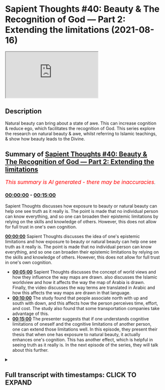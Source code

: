 # Sapient Thoughts #40: Beauty & The Recognition of God — Part 2: Extending the limitations (2021-08-16)

<iframe loading='lazy' src='https://www.youtube.com/embed/sWbZlh0jA4k'></iframe>

## Description

Natural beauty can bring about a state of awe. This can increase cognition & reduce ego, which facilitates the recognition of God. This series explore the research on natural beauty & awe, whilst referring to Islamic teachings, & show how beauty leads to the Divine.

## Summary of [Sapient Thoughts #40: Beauty & The Recognition of God — Part 2: Extending the limitations](https://www.youtube.com/watch?v=sWbZlh0jA4k)


*<span style="color:red; font-size:125%">This summary is AI generated - there may be inaccuracies</span>. [](/)*

### [00:00:00](https://www.youtube.com/watch?v=sWbZlh0jA4k&t=0) - [00:15:00](https://www.youtube.com/watch?v=sWbZlh0jA4k&t=900)

 Sapient Thoughts discusses how exposure to beauty or natural beauty can help one see truth as it really is. The point is made that no individual person can know everything, and so one can broaden their epistemic limitations by relying on the skills and knowledge of others. However, this does not allow for full trust in one's own cognition.

**[00:00:00](https://www.youtube.com/watch?v=sWbZlh0jA4k&t=0)**  Sapient Thoughts discusses the idea of one's epistemic limitations and how exposure to beauty or natural beauty can help one see truth as it really is. The point is made that no individual person can know everything, and so one can broaden their epistemic limitations by relying on the skills and knowledge of others. However, this does not allow for full trust in one's own cognition.
* **[00:05:00](https://www.youtube.com/watch?v=sWbZlh0jA4k&t=300)**  Sapient Thoughts discusses the concept of world views and how they influence the way maps are drawn.  also discusses the Islamic worldview and how it affects the way the map of Arabia is drawn. Finally, the video discusses the way terms are translated in Arabic and how this affects the way maps are drawn in that language.
* **[00:10:00](https://www.youtube.com/watch?v=sWbZlh0jA4k&t=600)** The study found that people associate north with up and south with down, and this affects how the person perceives time, effort, and cost. The study also found that some transportation companies take advantage of this.
* **[00:15:00](https://www.youtube.com/watch?v=sWbZlh0jA4k&t=900)** The presenter suggests that if one understands cognitive limitations of oneself and the cognitive limitations of another person, one can extend those limitations well. In this episode, they present their thesis that when one has exposure to natural beauty, it actually enhances one's cognition. This has another effect, which is helpful in seeing truth as it really is. In the next episode of the series, they will talk about this further.

<details><summary><h2>Full transcript with timestamps: CLICK TO EXPAND</h2></summary>

[0:00:02](https://youtu.be/sWbZlh0jA4k?t=2) [Music]  
[0:00:16](https://youtu.be/sWbZlh0jA4k?t=16) brothers and sisters welcome to another  
[0:00:18](https://youtu.be/sWbZlh0jA4k?t=18) episode of sapient thoughts where we  
[0:00:21](https://youtu.be/sWbZlh0jA4k?t=21) discuss theo philosophical issues where  
[0:00:23](https://youtu.be/sWbZlh0jA4k?t=23) we answer  
[0:00:25](https://youtu.be/sWbZlh0jA4k?t=25) contentions against islam and where we  
[0:00:27](https://youtu.be/sWbZlh0jA4k?t=27) provide a robust case for the veracity  
[0:00:30](https://youtu.be/sWbZlh0jA4k?t=30) of islam in today's episode we're going  
[0:00:32](https://youtu.be/sWbZlh0jA4k?t=32) to be continuing our multi-part series  
[0:00:34](https://youtu.be/sWbZlh0jA4k?t=34) on beauty and the recognition of god  
[0:00:37](https://youtu.be/sWbZlh0jA4k?t=37) now in the last episode we had discussed  
[0:00:40](https://youtu.be/sWbZlh0jA4k?t=40) the idea of a person individuals  
[0:00:43](https://youtu.be/sWbZlh0jA4k?t=43) cognitive limitations and we discussed a  
[0:00:47](https://youtu.be/sWbZlh0jA4k?t=47) few things related to that we discussed  
[0:00:48](https://youtu.be/sWbZlh0jA4k?t=48) how one's environment  
[0:00:50](https://youtu.be/sWbZlh0jA4k?t=50) where one lives or what the surroundings  
[0:00:52](https://youtu.be/sWbZlh0jA4k?t=52) of a person may be  
[0:00:54](https://youtu.be/sWbZlh0jA4k?t=54) can actually have an impact on their  
[0:00:57](https://youtu.be/sWbZlh0jA4k?t=57) cognition in other words it could lead  
[0:00:59](https://youtu.be/sWbZlh0jA4k?t=59) to a type of cognitive bias  
[0:01:01](https://youtu.be/sWbZlh0jA4k?t=61) so with that said  
[0:01:03](https://youtu.be/sWbZlh0jA4k?t=63) the other question one could ask related  
[0:01:06](https://youtu.be/sWbZlh0jA4k?t=66) to that is that how do we transcend that  
[0:01:08](https://youtu.be/sWbZlh0jA4k?t=68) cognitive bias  
[0:01:09](https://youtu.be/sWbZlh0jA4k?t=69) and if there are limitations if there  
[0:01:12](https://youtu.be/sWbZlh0jA4k?t=72) are epistemic limitations one has how do  
[0:01:14](https://youtu.be/sWbZlh0jA4k?t=74) we  
[0:01:15](https://youtu.be/sWbZlh0jA4k?t=75) broaden our epistemic limitations such  
[0:01:18](https://youtu.be/sWbZlh0jA4k?t=78) that we're able to have a wider  
[0:01:20](https://youtu.be/sWbZlh0jA4k?t=80) epistemic sphere  
[0:01:22](https://youtu.be/sWbZlh0jA4k?t=82) and one answer to that question would be  
[0:01:24](https://youtu.be/sWbZlh0jA4k?t=84) to take information from other people so  
[0:01:27](https://youtu.be/sWbZlh0jA4k?t=87) if indeed we have cognitive limitations  
[0:01:29](https://youtu.be/sWbZlh0jA4k?t=89) and cognitive biases then perhaps we can  
[0:01:31](https://youtu.be/sWbZlh0jA4k?t=91) rely on others for information and  
[0:01:35](https://youtu.be/sWbZlh0jA4k?t=95) skills and knowledge and things like  
[0:01:37](https://youtu.be/sWbZlh0jA4k?t=97) that  
[0:01:38](https://youtu.be/sWbZlh0jA4k?t=98) and to highlight this point there's a  
[0:01:40](https://youtu.be/sWbZlh0jA4k?t=100) statement from elizabeth fricker who is  
[0:01:42](https://youtu.be/sWbZlh0jA4k?t=102) a philosopher and researcher at oxford  
[0:01:44](https://youtu.be/sWbZlh0jA4k?t=104) university i believe and she writes  
[0:01:47](https://youtu.be/sWbZlh0jA4k?t=107) about  
[0:01:48](https://youtu.be/sWbZlh0jA4k?t=108) this concept of extending one's  
[0:01:50](https://youtu.be/sWbZlh0jA4k?t=110) epistemic limitations and she says it  
[0:01:52](https://youtu.be/sWbZlh0jA4k?t=112) should be immediately obvious  
[0:01:54](https://youtu.be/sWbZlh0jA4k?t=114) that in the conditions of modern life we  
[0:01:56](https://youtu.be/sWbZlh0jA4k?t=116) rely hugely on the epistemic and  
[0:01:59](https://youtu.be/sWbZlh0jA4k?t=119) practical skills of others for example i  
[0:02:02](https://youtu.be/sWbZlh0jA4k?t=122) allow my car mechanic to find out what  
[0:02:04](https://youtu.be/sWbZlh0jA4k?t=124) is at fault with my car when it won't  
[0:02:07](https://youtu.be/sWbZlh0jA4k?t=127) start  
[0:02:08](https://youtu.be/sWbZlh0jA4k?t=128) and  
[0:02:09](https://youtu.be/sWbZlh0jA4k?t=129) i then proceed to ask him or her to fix  
[0:02:12](https://youtu.be/sWbZlh0jA4k?t=132) it for me and one relies on one's doctor  
[0:02:15](https://youtu.be/sWbZlh0jA4k?t=135) to use information from symptoms and  
[0:02:17](https://youtu.be/sWbZlh0jA4k?t=137) medical tests to diagnose what is wrong  
[0:02:20](https://youtu.be/sWbZlh0jA4k?t=140) with one and then to prescribe an  
[0:02:22](https://youtu.be/sWbZlh0jA4k?t=142) appropriate treatment  
[0:02:23](https://youtu.be/sWbZlh0jA4k?t=143) now the point here is that no individual  
[0:02:27](https://youtu.be/sWbZlh0jA4k?t=147) person can gather knowledge about every  
[0:02:30](https://youtu.be/sWbZlh0jA4k?t=150) single field that one may need and so  
[0:02:32](https://youtu.be/sWbZlh0jA4k?t=152) thus one relies on the skills and  
[0:02:34](https://youtu.be/sWbZlh0jA4k?t=154) knowledge of others  
[0:02:37](https://youtu.be/sWbZlh0jA4k?t=157) and hence that epistemic limitation can  
[0:02:40](https://youtu.be/sWbZlh0jA4k?t=160) be extended  
[0:02:42](https://youtu.be/sWbZlh0jA4k?t=162) and indeed it is extended because we  
[0:02:44](https://youtu.be/sWbZlh0jA4k?t=164) rely on doctors we rely on pilots to fly  
[0:02:46](https://youtu.be/sWbZlh0jA4k?t=166) planes and all of those areas of  
[0:02:48](https://youtu.be/sWbZlh0jA4k?t=168) information that we don't have or those  
[0:02:50](https://youtu.be/sWbZlh0jA4k?t=170) skills that we don't have we rely on the  
[0:02:53](https://youtu.be/sWbZlh0jA4k?t=173) information and knowledge and skills of  
[0:02:55](https://youtu.be/sWbZlh0jA4k?t=175) others  
[0:02:56](https://youtu.be/sWbZlh0jA4k?t=176) now that's fine  
[0:02:57](https://youtu.be/sWbZlh0jA4k?t=177) but coming back to my original thesis  
[0:03:00](https://youtu.be/sWbZlh0jA4k?t=180) and that was  
[0:03:01](https://youtu.be/sWbZlh0jA4k?t=181) that if  
[0:03:03](https://youtu.be/sWbZlh0jA4k?t=183) a person  
[0:03:04](https://youtu.be/sWbZlh0jA4k?t=184) is engaged or if a person would like to  
[0:03:08](https://youtu.be/sWbZlh0jA4k?t=188) know truth as it really is  
[0:03:11](https://youtu.be/sWbZlh0jA4k?t=191) how could they do that well the thesis  
[0:03:12](https://youtu.be/sWbZlh0jA4k?t=192) that i put forth is that if a person  
[0:03:14](https://youtu.be/sWbZlh0jA4k?t=194) wants to know truth as it really is an  
[0:03:16](https://youtu.be/sWbZlh0jA4k?t=196) exposure to beauty or natural beauty  
[0:03:20](https://youtu.be/sWbZlh0jA4k?t=200) can  
[0:03:21](https://youtu.be/sWbZlh0jA4k?t=201) cause a person to allow a person to see  
[0:03:23](https://youtu.be/sWbZlh0jA4k?t=203) truth as it really is  
[0:03:25](https://youtu.be/sWbZlh0jA4k?t=205) that being the case we understand we  
[0:03:27](https://youtu.be/sWbZlh0jA4k?t=207) have cognitive limitations so perhaps  
[0:03:29](https://youtu.be/sWbZlh0jA4k?t=209) one could say well i can't fully 100  
[0:03:33](https://youtu.be/sWbZlh0jA4k?t=213) trust my cognition my own individual  
[0:03:35](https://youtu.be/sWbZlh0jA4k?t=215) cognitive abilities  
[0:03:36](https://youtu.be/sWbZlh0jA4k?t=216) so then therefore if i want to see truth  
[0:03:38](https://youtu.be/sWbZlh0jA4k?t=218) as it really is  
[0:03:40](https://youtu.be/sWbZlh0jA4k?t=220) can i just trust the cognitive abilities  
[0:03:42](https://youtu.be/sWbZlh0jA4k?t=222) of others and the knowledge and skills  
[0:03:44](https://youtu.be/sWbZlh0jA4k?t=224) of others well that's what we wanted to  
[0:03:46](https://youtu.be/sWbZlh0jA4k?t=226) discuss in today's episode is that what  
[0:03:48](https://youtu.be/sWbZlh0jA4k?t=228) we want to see is that even though our  
[0:03:51](https://youtu.be/sWbZlh0jA4k?t=231) epistemic limitations can be can be  
[0:03:54](https://youtu.be/sWbZlh0jA4k?t=234) widened or our epistemic borders can be  
[0:03:56](https://youtu.be/sWbZlh0jA4k?t=236) broadened can be widened because of the  
[0:04:00](https://youtu.be/sWbZlh0jA4k?t=240) skills and knowledge and  
[0:04:02](https://youtu.be/sWbZlh0jA4k?t=242) and and cognitive abilities of abilities  
[0:04:04](https://youtu.be/sWbZlh0jA4k?t=244) of others  
[0:04:05](https://youtu.be/sWbZlh0jA4k?t=245) that also doesn't will not allow us to  
[0:04:08](https://youtu.be/sWbZlh0jA4k?t=248) see truth as it really is  
[0:04:09](https://youtu.be/sWbZlh0jA4k?t=249) in some sort of absolute fashion  
[0:04:12](https://youtu.be/sWbZlh0jA4k?t=252) so let's highlight this point  
[0:04:13](https://youtu.be/sWbZlh0jA4k?t=253) specifically  
[0:04:14](https://youtu.be/sWbZlh0jA4k?t=254) um when most people think about a map of  
[0:04:17](https://youtu.be/sWbZlh0jA4k?t=257) the world  
[0:04:18](https://youtu.be/sWbZlh0jA4k?t=258) they usually see a map where you have  
[0:04:20](https://youtu.be/sWbZlh0jA4k?t=260) north america and south america you have  
[0:04:22](https://youtu.be/sWbZlh0jA4k?t=262) europe and asia and then below that if  
[0:04:25](https://youtu.be/sWbZlh0jA4k?t=265) we're looking at vertical positioning  
[0:04:27](https://youtu.be/sWbZlh0jA4k?t=267) you have  
[0:04:28](https://youtu.be/sWbZlh0jA4k?t=268) africa parts of africa  
[0:04:30](https://youtu.be/sWbZlh0jA4k?t=270) that are below the equator australia  
[0:04:32](https://youtu.be/sWbZlh0jA4k?t=272) being built equator new zealand etc  
[0:04:34](https://youtu.be/sWbZlh0jA4k?t=274) this is the map as we generally see it  
[0:04:36](https://youtu.be/sWbZlh0jA4k?t=276) and it can be traced back to ptolemy  
[0:04:39](https://youtu.be/sWbZlh0jA4k?t=279) and ptolemy when he first drew this drew  
[0:04:42](https://youtu.be/sWbZlh0jA4k?t=282) the map of the world as it was known in  
[0:04:44](https://youtu.be/sWbZlh0jA4k?t=284) his day drew europe on top  
[0:04:47](https://youtu.be/sWbZlh0jA4k?t=287) and drew  
[0:04:48](https://youtu.be/sWbZlh0jA4k?t=288) africa or the known parts of the world  
[0:04:51](https://youtu.be/sWbZlh0jA4k?t=291) of africa at that time on the bottom  
[0:04:53](https://youtu.be/sWbZlh0jA4k?t=293) now the thing is we may and we may think  
[0:04:56](https://youtu.be/sWbZlh0jA4k?t=296) that okay well this is just how the the  
[0:04:58](https://youtu.be/sWbZlh0jA4k?t=298) map of the world was drawn there was no  
[0:04:59](https://youtu.be/sWbZlh0jA4k?t=299) sort of there's no sort of bias in this  
[0:05:02](https://youtu.be/sWbZlh0jA4k?t=302) but when we compare ptolemy's map  
[0:05:05](https://youtu.be/sWbZlh0jA4k?t=305) to other cartographers for instance when  
[0:05:08](https://youtu.be/sWbZlh0jA4k?t=308) we look at the 12th century cartographer  
[0:05:11](https://youtu.be/sWbZlh0jA4k?t=311) by the name of muhammad al-adrisi  
[0:05:13](https://youtu.be/sWbZlh0jA4k?t=313) we see that when he drew his map he in  
[0:05:16](https://youtu.be/sWbZlh0jA4k?t=316) fact put  
[0:05:17](https://youtu.be/sWbZlh0jA4k?t=317) africa on the top of the map and put and  
[0:05:21](https://youtu.be/sWbZlh0jA4k?t=321) placed europe on the bottom of the map  
[0:05:24](https://youtu.be/sWbZlh0jA4k?t=324) now  
[0:05:25](https://youtu.be/sWbZlh0jA4k?t=325) one may ask well which map then is  
[0:05:27](https://youtu.be/sWbZlh0jA4k?t=327) correct  
[0:05:28](https://youtu.be/sWbZlh0jA4k?t=328) would it be  
[0:05:29](https://youtu.be/sWbZlh0jA4k?t=329) you know europe on the bottom and africa  
[0:05:32](https://youtu.be/sWbZlh0jA4k?t=332) on top if we're talking about vertical  
[0:05:34](https://youtu.be/sWbZlh0jA4k?t=334) positioning or would it be the maps as  
[0:05:37](https://youtu.be/sWbZlh0jA4k?t=337) we know them today which as i mentioned  
[0:05:39](https://youtu.be/sWbZlh0jA4k?t=339) can be traced back to ptolemy where  
[0:05:41](https://youtu.be/sWbZlh0jA4k?t=341) europe is on top and africa is on the  
[0:05:43](https://youtu.be/sWbZlh0jA4k?t=343) bottom and of course north america south  
[0:05:44](https://youtu.be/sWbZlh0jA4k?t=344) america and so on  
[0:05:46](https://youtu.be/sWbZlh0jA4k?t=346) which map is correct well the reality is  
[0:05:49](https://youtu.be/sWbZlh0jA4k?t=349) neither map can said to be objectively  
[0:05:51](https://youtu.be/sWbZlh0jA4k?t=351) correct because if one was to travel to  
[0:05:54](https://youtu.be/sWbZlh0jA4k?t=354) outer space there's no sort of anchoring  
[0:05:57](https://youtu.be/sWbZlh0jA4k?t=357) point and there's no sort of positioning  
[0:05:59](https://youtu.be/sWbZlh0jA4k?t=359) vertical positioning whereby one could  
[0:06:01](https://youtu.be/sWbZlh0jA4k?t=361) make a judgment call in other words  
[0:06:03](https://youtu.be/sWbZlh0jA4k?t=363) imagine if you're in outer space  
[0:06:05](https://youtu.be/sWbZlh0jA4k?t=365) uh because there's no sort of  
[0:06:07](https://youtu.be/sWbZlh0jA4k?t=367) positioning there's no anchoring for you  
[0:06:09](https://youtu.be/sWbZlh0jA4k?t=369) you could see you know you could see  
[0:06:11](https://youtu.be/sWbZlh0jA4k?t=371) europe on top and africa and bottom but  
[0:06:13](https://youtu.be/sWbZlh0jA4k?t=373) again because of lack of gravity and  
[0:06:15](https://youtu.be/sWbZlh0jA4k?t=375) things like that you could very well  
[0:06:17](https://youtu.be/sWbZlh0jA4k?t=377) think it completely normal to see africa  
[0:06:19](https://youtu.be/sWbZlh0jA4k?t=379) on top and europe on the bottom when  
[0:06:21](https://youtu.be/sWbZlh0jA4k?t=381) we're talking about vertical positioning  
[0:06:23](https://youtu.be/sWbZlh0jA4k?t=383) so there is no anchorage point  
[0:06:25](https://youtu.be/sWbZlh0jA4k?t=385) so why did ptolemy draw his map the way  
[0:06:28](https://youtu.be/sWbZlh0jA4k?t=388) he did and mohammed al-adrisi draw his  
[0:06:30](https://youtu.be/sWbZlh0jA4k?t=390) map the way he did well one reason that  
[0:06:32](https://youtu.be/sWbZlh0jA4k?t=392) we may put forth is that the maps were  
[0:06:36](https://youtu.be/sWbZlh0jA4k?t=396) drawn based on one's world view  
[0:06:39](https://youtu.be/sWbZlh0jA4k?t=399) now if you have not yet seen the  
[0:06:41](https://youtu.be/sWbZlh0jA4k?t=401) episodes where we discussed world views  
[0:06:43](https://youtu.be/sWbZlh0jA4k?t=403) i highly recommend you check out that  
[0:06:45](https://youtu.be/sWbZlh0jA4k?t=405) sapient thought series on world views  
[0:06:48](https://youtu.be/sWbZlh0jA4k?t=408) and the fitrah now that being said we  
[0:06:51](https://youtu.be/sWbZlh0jA4k?t=411) could assume that this is based on one's  
[0:06:52](https://youtu.be/sWbZlh0jA4k?t=412) world view perhaps ptolemy when he was  
[0:06:56](https://youtu.be/sWbZlh0jA4k?t=416) drawing his map the known world at the  
[0:06:59](https://youtu.be/sWbZlh0jA4k?t=419) time or the known civilized world at the  
[0:07:00](https://youtu.be/sWbZlh0jA4k?t=420) time was indeed europe everything beyond  
[0:07:03](https://youtu.be/sWbZlh0jA4k?t=423) europe may have been considered less  
[0:07:05](https://youtu.be/sWbZlh0jA4k?t=425) civilized and thus when we're talking  
[0:07:06](https://youtu.be/sWbZlh0jA4k?t=426) about vertical positioning perhaps  
[0:07:08](https://youtu.be/sWbZlh0jA4k?t=428) there's also the idea that something  
[0:07:10](https://youtu.be/sWbZlh0jA4k?t=430) that's on top is higher and better and  
[0:07:13](https://youtu.be/sWbZlh0jA4k?t=433) superior whereas something on the bottom  
[0:07:16](https://youtu.be/sWbZlh0jA4k?t=436) i.e that which is less civilized is of a  
[0:07:18](https://youtu.be/sWbZlh0jA4k?t=438) lower value is you know less than and so  
[0:07:21](https://youtu.be/sWbZlh0jA4k?t=441) you have this vertical positioning which  
[0:07:23](https://youtu.be/sWbZlh0jA4k?t=443) has this significance in terms of  
[0:07:25](https://youtu.be/sWbZlh0jA4k?t=445) superiority and perhaps this may be the  
[0:07:27](https://youtu.be/sWbZlh0jA4k?t=447) reason why now when we come to  
[0:07:29](https://youtu.be/sWbZlh0jA4k?t=449) muhammadan map  
[0:07:30](https://youtu.be/sWbZlh0jA4k?t=450) we may assume the same thing perhaps  
[0:07:33](https://youtu.be/sWbZlh0jA4k?t=453) because of muhammad al-idris world view  
[0:07:36](https://youtu.be/sWbZlh0jA4k?t=456) and when he was drawing a map he  
[0:07:38](https://youtu.be/sWbZlh0jA4k?t=458) understood because he's coming from  
[0:07:39](https://youtu.be/sWbZlh0jA4k?t=459) islamic worldview islam to be superior  
[0:07:42](https://youtu.be/sWbZlh0jA4k?t=462) and therefore the arabian peninsula and  
[0:07:45](https://youtu.be/sWbZlh0jA4k?t=465) africa to be drawn on top with mecca and  
[0:07:47](https://youtu.be/sWbZlh0jA4k?t=467) medina to be drawn on top and  
[0:07:50](https://youtu.be/sWbZlh0jA4k?t=470) europe to be drawn on the bottom this is  
[0:07:51](https://youtu.be/sWbZlh0jA4k?t=471) one reason why the map may be drawn in  
[0:07:54](https://youtu.be/sWbZlh0jA4k?t=474) this way or why muhammad al-adrisi may  
[0:07:57](https://youtu.be/sWbZlh0jA4k?t=477) have drawn the map in this way but yet  
[0:07:59](https://youtu.be/sWbZlh0jA4k?t=479) another aspect of muhammad world view  
[0:08:02](https://youtu.be/sWbZlh0jA4k?t=482) that can be considered or can be taken  
[0:08:04](https://youtu.be/sWbZlh0jA4k?t=484) into consideration  
[0:08:05](https://youtu.be/sWbZlh0jA4k?t=485) is that indeed he comes from an islamic  
[0:08:08](https://youtu.be/sWbZlh0jA4k?t=488) worldview that being said when you look  
[0:08:10](https://youtu.be/sWbZlh0jA4k?t=490) at the map that muhammad adrisi drew  
[0:08:13](https://youtu.be/sWbZlh0jA4k?t=493) there's a couple of interesting features  
[0:08:15](https://youtu.be/sWbZlh0jA4k?t=495) one of those features  
[0:08:17](https://youtu.be/sWbZlh0jA4k?t=497) is that when you look at the vertical  
[0:08:19](https://youtu.be/sWbZlh0jA4k?t=499) positioning in comparison to the  
[0:08:21](https://youtu.be/sWbZlh0jA4k?t=501) cardinal direction  
[0:08:23](https://youtu.be/sWbZlh0jA4k?t=503) so when we're talking about vertical  
[0:08:25](https://youtu.be/sWbZlh0jA4k?t=505) positioning we're talking about up and  
[0:08:27](https://youtu.be/sWbZlh0jA4k?t=507) down when we're talking about cardinal  
[0:08:29](https://youtu.be/sWbZlh0jA4k?t=509) positioning we're talking about north  
[0:08:31](https://youtu.be/sWbZlh0jA4k?t=511) south east west  
[0:08:32](https://youtu.be/sWbZlh0jA4k?t=512) so in the map that mohammed al-adrisi  
[0:08:35](https://youtu.be/sWbZlh0jA4k?t=515) drew it's interesting that the term for  
[0:08:38](https://youtu.be/sWbZlh0jA4k?t=518) south  
[0:08:39](https://youtu.be/sWbZlh0jA4k?t=519) he placed on top  
[0:08:41](https://youtu.be/sWbZlh0jA4k?t=521) so junob  
[0:08:42](https://youtu.be/sWbZlh0jA4k?t=522) the plate the term for north which is  
[0:08:44](https://youtu.be/sWbZlh0jA4k?t=524) shimad he placed on the bottom  
[0:08:47](https://youtu.be/sWbZlh0jA4k?t=527) and the term for east is on the left and  
[0:08:49](https://youtu.be/sWbZlh0jA4k?t=529) the term for west is on the right  
[0:08:52](https://youtu.be/sWbZlh0jA4k?t=532) now  
[0:08:52](https://youtu.be/sWbZlh0jA4k?t=532) so it's not only the idea of a map being  
[0:08:55](https://youtu.be/sWbZlh0jA4k?t=535) drawn let's say with africa on top and  
[0:08:58](https://youtu.be/sWbZlh0jA4k?t=538) and and and the raven peninsula on top  
[0:09:00](https://youtu.be/sWbZlh0jA4k?t=540) and europe on the bottom but even the  
[0:09:02](https://youtu.be/sWbZlh0jA4k?t=542) cardinal direction has been drawn  
[0:09:04](https://youtu.be/sWbZlh0jA4k?t=544) differently or has been labeled  
[0:09:06](https://youtu.be/sWbZlh0jA4k?t=546) differently  
[0:09:07](https://youtu.be/sWbZlh0jA4k?t=547) so one of the reasons we may put forth  
[0:09:10](https://youtu.be/sWbZlh0jA4k?t=550) is that in the islamic framework or in  
[0:09:12](https://youtu.be/sWbZlh0jA4k?t=552) the islamic tradition islamic paradigm  
[0:09:14](https://youtu.be/sWbZlh0jA4k?t=554) there is the concept of the prayer  
[0:09:17](https://youtu.be/sWbZlh0jA4k?t=557) and the prayer timings are dependent  
[0:09:19](https://youtu.be/sWbZlh0jA4k?t=559) upon the son and so when one is looking  
[0:09:22](https://youtu.be/sWbZlh0jA4k?t=562) at the sun one may start off in the  
[0:09:25](https://youtu.be/sWbZlh0jA4k?t=565) morning time by  
[0:09:27](https://youtu.be/sWbZlh0jA4k?t=567) looking or gazing east and so if one is  
[0:09:29](https://youtu.be/sWbZlh0jA4k?t=569) looking at the sun it's rising from  
[0:09:31](https://youtu.be/sWbZlh0jA4k?t=571) there they understand that this would be  
[0:09:32](https://youtu.be/sWbZlh0jA4k?t=572) the east where it sets  
[0:09:35](https://youtu.be/sWbZlh0jA4k?t=575) right where that's setting would be west  
[0:09:38](https://youtu.be/sWbZlh0jA4k?t=578) in terms in the english language so we  
[0:09:39](https://youtu.be/sWbZlh0jA4k?t=579) have these two terms that are very clear  
[0:09:42](https://youtu.be/sWbZlh0jA4k?t=582) now the thing is what about terms on the  
[0:09:44](https://youtu.be/sWbZlh0jA4k?t=584) the right and the left  
[0:09:46](https://youtu.be/sWbZlh0jA4k?t=586) so the term that we have for south  
[0:09:49](https://youtu.be/sWbZlh0jA4k?t=589) is janub the term we have for north is  
[0:09:52](https://youtu.be/sWbZlh0jA4k?t=592) shimal  
[0:09:53](https://youtu.be/sWbZlh0jA4k?t=593) well we know that the term for left in  
[0:09:56](https://youtu.be/sWbZlh0jA4k?t=596) the arabic language you can say that  
[0:09:58](https://youtu.be/sWbZlh0jA4k?t=598) that is also shima for instance there's  
[0:10:00](https://youtu.be/sWbZlh0jA4k?t=600) a hadith of the prophet sallallahu  
[0:10:02](https://youtu.be/sWbZlh0jA4k?t=602) alaihi  
[0:10:09](https://youtu.be/sWbZlh0jA4k?t=609) do not eat with your left hand for  
[0:10:11](https://youtu.be/sWbZlh0jA4k?t=611) indeed shaytan eats with his left hand  
[0:10:13](https://youtu.be/sWbZlh0jA4k?t=613) the term for left hand here or left is  
[0:10:16](https://youtu.be/sWbZlh0jA4k?t=616) shimad  
[0:10:17](https://youtu.be/sWbZlh0jA4k?t=617) so  
[0:10:18](https://youtu.be/sWbZlh0jA4k?t=618) left would be shimal north and the the  
[0:10:20](https://youtu.be/sWbZlh0jA4k?t=620) on the right would be genu or the south  
[0:10:23](https://youtu.be/sWbZlh0jA4k?t=623) so when he is drawing the map  
[0:10:25](https://youtu.be/sWbZlh0jA4k?t=625) you have one element of the positioning  
[0:10:27](https://youtu.be/sWbZlh0jA4k?t=627) of the sun based on the idea of the  
[0:10:30](https://youtu.be/sWbZlh0jA4k?t=630) prayers and the prayer timings and how  
[0:10:31](https://youtu.be/sWbZlh0jA4k?t=631) we understand the sun and so muhammad  
[0:10:34](https://youtu.be/sWbZlh0jA4k?t=634) al-adrisi's worldview is going to have  
[0:10:36](https://youtu.be/sWbZlh0jA4k?t=636) an impact on how he's drawing the map  
[0:10:38](https://youtu.be/sWbZlh0jA4k?t=638) not only in terms of vertical  
[0:10:40](https://youtu.be/sWbZlh0jA4k?t=640) positioning but also in terms of  
[0:10:42](https://youtu.be/sWbZlh0jA4k?t=642) cardinal direction  
[0:10:43](https://youtu.be/sWbZlh0jA4k?t=643) all of that is based on a person's world  
[0:10:46](https://youtu.be/sWbZlh0jA4k?t=646) view and so therefore  
[0:10:48](https://youtu.be/sWbZlh0jA4k?t=648) there's no sort of objective right and  
[0:10:50](https://youtu.be/sWbZlh0jA4k?t=650) wrong but it's based on the person's  
[0:10:53](https://youtu.be/sWbZlh0jA4k?t=653) world view and from one perspective one  
[0:10:55](https://youtu.be/sWbZlh0jA4k?t=655) would say that that has that's based on  
[0:10:57](https://youtu.be/sWbZlh0jA4k?t=657) a an assumption or a philosophical  
[0:11:00](https://youtu.be/sWbZlh0jA4k?t=660) assumption or or a first principle if  
[0:11:02](https://youtu.be/sWbZlh0jA4k?t=662) you remember from what we had discussed  
[0:11:05](https://youtu.be/sWbZlh0jA4k?t=665) on in the in the in the series or the  
[0:11:07](https://youtu.be/sWbZlh0jA4k?t=667) episodes on world views and the fitra  
[0:11:10](https://youtu.be/sWbZlh0jA4k?t=670) now you may ask  
[0:11:12](https://youtu.be/sWbZlh0jA4k?t=672) well so what  
[0:11:13](https://youtu.be/sWbZlh0jA4k?t=673) i mean it's just a map right i mean does  
[0:11:14](https://youtu.be/sWbZlh0jA4k?t=674) it really have any sort of consequences  
[0:11:17](https://youtu.be/sWbZlh0jA4k?t=677) and the thing is there's actually real  
[0:11:19](https://youtu.be/sWbZlh0jA4k?t=679) world consequences to having uh such a  
[0:11:23](https://youtu.be/sWbZlh0jA4k?t=683) to relying upon a certain map over  
[0:11:25](https://youtu.be/sWbZlh0jA4k?t=685) another there was a study that was done  
[0:11:27](https://youtu.be/sWbZlh0jA4k?t=687) that's called on southbound ease and  
[0:11:29](https://youtu.be/sWbZlh0jA4k?t=689) northbound fees  
[0:11:31](https://youtu.be/sWbZlh0jA4k?t=691) literal consequences of the metaphoric  
[0:11:33](https://youtu.be/sWbZlh0jA4k?t=693) link between vertical position and  
[0:11:35](https://youtu.be/sWbZlh0jA4k?t=695) cardinal direction and this was a study  
[0:11:37](https://youtu.be/sWbZlh0jA4k?t=697) that was done by  
[0:11:38](https://youtu.be/sWbZlh0jA4k?t=698) nelson simmons in 2009  
[0:11:41](https://youtu.be/sWbZlh0jA4k?t=701) and what they did in this study is that  
[0:11:43](https://youtu.be/sWbZlh0jA4k?t=703) they were trying to  
[0:11:45](https://youtu.be/sWbZlh0jA4k?t=705) see  
[0:11:46](https://youtu.be/sWbZlh0jA4k?t=706) that within  
[0:11:48](https://youtu.be/sWbZlh0jA4k?t=708) human perception  
[0:11:49](https://youtu.be/sWbZlh0jA4k?t=709) do they  
[0:11:51](https://youtu.be/sWbZlh0jA4k?t=711) how do they feel when it comes to  
[0:11:52](https://youtu.be/sWbZlh0jA4k?t=712) vertical positioning  
[0:11:54](https://youtu.be/sWbZlh0jA4k?t=714) in the sense that do they consider  
[0:11:56](https://youtu.be/sWbZlh0jA4k?t=716) something up  
[0:11:57](https://youtu.be/sWbZlh0jA4k?t=717) and going in that direction to be more  
[0:11:59](https://youtu.be/sWbZlh0jA4k?t=719) difficult  
[0:12:00](https://youtu.be/sWbZlh0jA4k?t=720) as opposed to going down right and so  
[0:12:03](https://youtu.be/sWbZlh0jA4k?t=723) remember vertical positioning here  
[0:12:05](https://youtu.be/sWbZlh0jA4k?t=725) related to cardinal direction  
[0:12:07](https://youtu.be/sWbZlh0jA4k?t=727) cardinal direction north south vertical  
[0:12:09](https://youtu.be/sWbZlh0jA4k?t=729) perception up down  
[0:12:10](https://youtu.be/sWbZlh0jA4k?t=730) like there's there is there may be a  
[0:12:12](https://youtu.be/sWbZlh0jA4k?t=732) perception that a person thinking if i'm  
[0:12:14](https://youtu.be/sWbZlh0jA4k?t=734) going north i'm going up  
[0:12:16](https://youtu.be/sWbZlh0jA4k?t=736) and so therefore going up may seem  
[0:12:19](https://youtu.be/sWbZlh0jA4k?t=739) harder again they talk about metaphoric  
[0:12:21](https://youtu.be/sWbZlh0jA4k?t=741) link right and going south may seem  
[0:12:23](https://youtu.be/sWbZlh0jA4k?t=743) easier it's kind of like thinking about  
[0:12:24](https://youtu.be/sWbZlh0jA4k?t=744) going uphill versus downhill when in  
[0:12:27](https://youtu.be/sWbZlh0jA4k?t=747) reality  
[0:12:28](https://youtu.be/sWbZlh0jA4k?t=748) you know you're not really going uphill  
[0:12:29](https://youtu.be/sWbZlh0jA4k?t=749) or downhill per se by just by going  
[0:12:31](https://youtu.be/sWbZlh0jA4k?t=751) north and south so they wanted to put  
[0:12:33](https://youtu.be/sWbZlh0jA4k?t=753) this to the test and they came to some  
[0:12:34](https://youtu.be/sWbZlh0jA4k?t=754) conclusions with their study  
[0:12:36](https://youtu.be/sWbZlh0jA4k?t=756) they said in in one one part of their  
[0:12:39](https://youtu.be/sWbZlh0jA4k?t=759) study said we reported seven studies  
[0:12:42](https://youtu.be/sWbZlh0jA4k?t=762) that demonstrate that the metaphoric  
[0:12:44](https://youtu.be/sWbZlh0jA4k?t=764) association between cardinal direction  
[0:12:47](https://youtu.be/sWbZlh0jA4k?t=767) and vertical position is pervasive and  
[0:12:50](https://youtu.be/sWbZlh0jA4k?t=770) consequential  
[0:12:51](https://youtu.be/sWbZlh0jA4k?t=771) indeed information about cardinal  
[0:12:53](https://youtu.be/sWbZlh0jA4k?t=773) direction can affect consumers judgment  
[0:12:56](https://youtu.be/sWbZlh0jA4k?t=776) of time  
[0:12:58](https://youtu.be/sWbZlh0jA4k?t=778) effort and cost  
[0:12:59](https://youtu.be/sWbZlh0jA4k?t=779) specifically because they associate  
[0:13:01](https://youtu.be/sWbZlh0jA4k?t=781) north with up and south with down  
[0:13:04](https://youtu.be/sWbZlh0jA4k?t=784) consumers expect northbound travel to be  
[0:13:07](https://youtu.be/sWbZlh0jA4k?t=787) more time consuming  
[0:13:09](https://youtu.be/sWbZlh0jA4k?t=789) less convenient and costlier than  
[0:13:12](https://youtu.be/sWbZlh0jA4k?t=792) southbound travel now of course as the  
[0:13:14](https://youtu.be/sWbZlh0jA4k?t=794) study goes on  
[0:13:16](https://youtu.be/sWbZlh0jA4k?t=796) there was uh  
[0:13:17](https://youtu.be/sWbZlh0jA4k?t=797) some of the things that were highlighted  
[0:13:18](https://youtu.be/sWbZlh0jA4k?t=798) in the study was that certain  
[0:13:21](https://youtu.be/sWbZlh0jA4k?t=801) transportation companies took advantage  
[0:13:23](https://youtu.be/sWbZlh0jA4k?t=803) of that so they would charge people  
[0:13:25](https://youtu.be/sWbZlh0jA4k?t=805) for going the same distance going north  
[0:13:28](https://youtu.be/sWbZlh0jA4k?t=808) they would charge them more than going  
[0:13:30](https://youtu.be/sWbZlh0jA4k?t=810) south  
[0:13:31](https://youtu.be/sWbZlh0jA4k?t=811) and all of this is not really based on  
[0:13:34](https://youtu.be/sWbZlh0jA4k?t=814) any sort of real objective uh  
[0:13:36](https://youtu.be/sWbZlh0jA4k?t=816) understanding of north and south of  
[0:13:38](https://youtu.be/sWbZlh0jA4k?t=818) vertical position or cardinal direction  
[0:13:41](https://youtu.be/sWbZlh0jA4k?t=821) because as we saw the map is something  
[0:13:43](https://youtu.be/sWbZlh0jA4k?t=823) that's you can't say what's one's  
[0:13:45](https://youtu.be/sWbZlh0jA4k?t=825) objectively true or not because again if  
[0:13:47](https://youtu.be/sWbZlh0jA4k?t=827) one wants to go in outer space  
[0:13:49](https://youtu.be/sWbZlh0jA4k?t=829) how do you tell which one is up and  
[0:13:51](https://youtu.be/sWbZlh0jA4k?t=831) which one is down  
[0:13:52](https://youtu.be/sWbZlh0jA4k?t=832) but yet it has real world consequences  
[0:13:55](https://youtu.be/sWbZlh0jA4k?t=835) and therefore the point i wanted to  
[0:13:57](https://youtu.be/sWbZlh0jA4k?t=837) highlight in this particular section in  
[0:13:59](https://youtu.be/sWbZlh0jA4k?t=839) this particular episode is that we rely  
[0:14:02](https://youtu.be/sWbZlh0jA4k?t=842) on maps and things like that but even  
[0:14:04](https://youtu.be/sWbZlh0jA4k?t=844) the maps that we rely on which we're  
[0:14:05](https://youtu.be/sWbZlh0jA4k?t=845) relying on the judgment of the  
[0:14:08](https://youtu.be/sWbZlh0jA4k?t=848) cartographer who in turn has his or her  
[0:14:11](https://youtu.be/sWbZlh0jA4k?t=851) own  
[0:14:12](https://youtu.be/sWbZlh0jA4k?t=852) cognitive limitations and biases and  
[0:14:14](https://youtu.be/sWbZlh0jA4k?t=854) world views and so on and so forth  
[0:14:16](https://youtu.be/sWbZlh0jA4k?t=856) so if we have cognitive limitations and  
[0:14:19](https://youtu.be/sWbZlh0jA4k?t=859) we want to extend or we want to  
[0:14:20](https://youtu.be/sWbZlh0jA4k?t=860) transcend our cognitive biases and  
[0:14:23](https://youtu.be/sWbZlh0jA4k?t=863) extend our fil our epistemic limitations  
[0:14:26](https://youtu.be/sWbZlh0jA4k?t=866) we can do that by  
[0:14:27](https://youtu.be/sWbZlh0jA4k?t=867) by way of other people and the the  
[0:14:29](https://youtu.be/sWbZlh0jA4k?t=869) expertise of other people but they in  
[0:14:32](https://youtu.be/sWbZlh0jA4k?t=872) turn are going to have cognitive  
[0:14:34](https://youtu.be/sWbZlh0jA4k?t=874) limitations  
[0:14:35](https://youtu.be/sWbZlh0jA4k?t=875) and they're going to have epistemic  
[0:14:36](https://youtu.be/sWbZlh0jA4k?t=876) limitations and cognitive biases of  
[0:14:38](https://youtu.be/sWbZlh0jA4k?t=878) themselves so if that's the case in our  
[0:14:41](https://youtu.be/sWbZlh0jA4k?t=881) quest to see truth as it truly is  
[0:14:44](https://youtu.be/sWbZlh0jA4k?t=884) how are we to do that  
[0:14:46](https://youtu.be/sWbZlh0jA4k?t=886) and this this is especially true when  
[0:14:48](https://youtu.be/sWbZlh0jA4k?t=888) we're talking about the concept of the  
[0:14:50](https://youtu.be/sWbZlh0jA4k?t=890) divine  
[0:14:52](https://youtu.be/sWbZlh0jA4k?t=892) this is a deep question that has real  
[0:14:54](https://youtu.be/sWbZlh0jA4k?t=894) world and afterward implications so when  
[0:14:57](https://youtu.be/sWbZlh0jA4k?t=897) one is trying to see the truth of this  
[0:14:58](https://youtu.be/sWbZlh0jA4k?t=898) particular question as it is  
[0:15:01](https://youtu.be/sWbZlh0jA4k?t=901) if one understands cognitive limitations  
[0:15:03](https://youtu.be/sWbZlh0jA4k?t=903) of oneself and the cognitive limitations  
[0:15:05](https://youtu.be/sWbZlh0jA4k?t=905) of someone else  
[0:15:06](https://youtu.be/sWbZlh0jA4k?t=906) how can one extend those cognitive  
[0:15:08](https://youtu.be/sWbZlh0jA4k?t=908) limitations well one of the ways to do  
[0:15:12](https://youtu.be/sWbZlh0jA4k?t=912) that and this is what's being presented  
[0:15:14](https://youtu.be/sWbZlh0jA4k?t=914) uh as a thesis in this series is that  
[0:15:18](https://youtu.be/sWbZlh0jA4k?t=918) when one has exposure to natural beauty  
[0:15:21](https://youtu.be/sWbZlh0jA4k?t=921) it actually enhances one's cognition  
[0:15:24](https://youtu.be/sWbZlh0jA4k?t=924) and  
[0:15:25](https://youtu.be/sWbZlh0jA4k?t=925) that exposure to natural beauty also has  
[0:15:28](https://youtu.be/sWbZlh0jA4k?t=928) another effect  
[0:15:29](https://youtu.be/sWbZlh0jA4k?t=929) and that effect can help a person to see  
[0:15:32](https://youtu.be/sWbZlh0jA4k?t=932) truth as it really is what does that  
[0:15:34](https://youtu.be/sWbZlh0jA4k?t=934) affect well we're going to talk about  
[0:15:35](https://youtu.be/sWbZlh0jA4k?t=935) that in the next episode of the series  
[0:15:38](https://youtu.be/sWbZlh0jA4k?t=938) so until then this is fahad islam and  
[0:15:42](https://youtu.be/sWbZlh0jA4k?t=942) these are sapient thoughts  
</details>